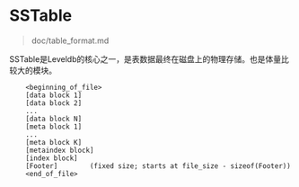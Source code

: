 # SSTable

> doc/table_format.md

SSTable是Leveldb的核心之一，是表数据最终在磁盘上的物理存储。也是体量比较大的模块。

```shell
    <beginning_of_file>
    [data block 1]
    [data block 2]
    ...
    [data block N]
    [meta block 1]
    ...
    [meta block K]
    [metaindex block]
    [index block]
    [Footer]        (fixed size; starts at file_size - sizeof(Footer))
    <end_of_file>
```